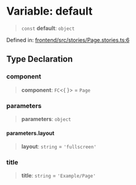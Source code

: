 # Variable: default

> `const` **default**: `object`

Defined in: [frontend/src/stories/Page.stories.ts:6](https://github.com/lsendel/sass/blob/ca8b2b87627589617e0de57047e1f50d53e78078/frontend/src/stories/Page.stories.ts#L6)

## Type Declaration

### component

> **component**: `FC`\<\{ \}\> = `Page`

### parameters

> **parameters**: `object`

#### parameters.layout

> **layout**: `string` = `'fullscreen'`

### title

> **title**: `string` = `'Example/Page'`
